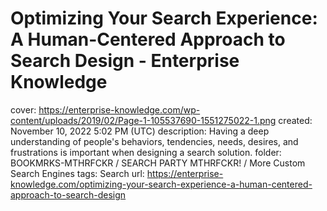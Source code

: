 # Optimizing Your Search Experience: A Human-Centered Approach to Search Design - Enterprise Knowledge

cover: https://enterprise-knowledge.com/wp-content/uploads/2019/02/Page-1-105537690-1551275022-1.png
created: November 10, 2022 5:02 PM (UTC)
description: Having a deep understanding of people's behaviors, tendencies, needs, desires, and frustrations is important when designing a search solution.
folder: BOOKMRKS-MTHRFCKR / SEARCH PARTY MTHRFCKR! / More Custom Search Engines
tags: Search
url: https://enterprise-knowledge.com/optimizing-your-search-experience-a-human-centered-approach-to-search-design